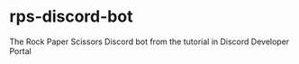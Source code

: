 # rps-discord-bot
The Rock Paper Scissors Discord bot from the tutorial in Discord Developer Portal
